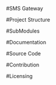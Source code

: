 #SMS Gateway

#Project Structure

#SubModules

#Documentation

#Source Code

#Contribution

#Licensing
